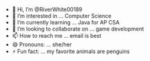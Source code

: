 - 👋 Hi, I’m @RiverWhite00189
- 👀 I’m interested in ... Computer Science
- 🌱 I’m currently learning ... Java for AP CSA
- 💞️ I’m looking to collaborate on ... game development
- 📫 How to reach me ... email is best
- 😄 Pronouns: ... she/her
- ⚡ Fun fact: ... my favorite animals are penguins

<!---
RiverWhite00189/RiverWhite00189 is a ✨ special ✨ repository because its `README.md` (this file) appears on your GitHub profile.
You can click the Preview link to take a look at your changes.
--->
